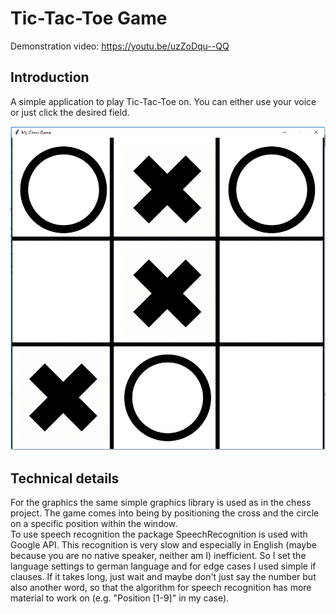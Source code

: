 # Tic-Tac-Toe Game
Demonstration video: https://youtu.be/uzZoDqu--QQ
## Introduction
A simple application to play Tic-Tac-Toe on. You can either use your voice or just click the desired field.  

![alt text](https://github.com/lulu98/tic-tac-toe-game/blob/master/thumbnail.PNG)

## Technical details
For the graphics the same simple graphics library is used as in the chess project. The game comes into being by positioning the cross and the circle on a specific position within the window.  
To use speech recognition the package SpeechRecognition is used with Google API. This recognition is very slow and especially in English (maybe because you are no native speaker, neither am I) inefficient. So I set the language settings to german language and for edge cases I used simple if clauses. If it takes long, just wait and maybe don't just say the number but also another word, so that the algorithm for speech recognition has more material to work on (e.g. "Position [1-9]" in my case).
